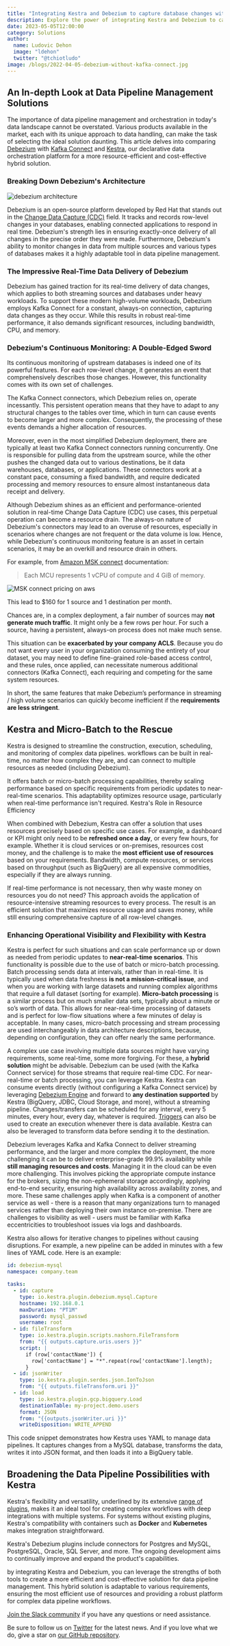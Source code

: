 ```yaml
---
title: "Integrating Kestra and Debezium to capture database changes without Kafka Connect"
description: Explore the power of integrating Kestra and Debezium to capture database changes more efficiently.
date: 2023-05-05T12:00:00
category: Solutions
author:
  name: Ludovic Dehon
  image: "ldehon"
  twitter: "@tchiotludo"
image: /blogs/2022-04-05-debezium-without-kafka-connect.jpg
---
```


## An In-depth Look at Data Pipeline Management Solutions ##

The importance of data pipeline management and orchestration in today's data landscape cannot be overstated. Various products available in the market, each with its unique approach to data handling, can make the task of selecting the ideal solution daunting. This article delves into comparing [Debezium](https://debezium.io/) with [Kafka Connect](https://docs.confluent.io/platform/current/connect/index.html) and [Kestra](https://github.com/kestra-io/kestra), our declarative data orchestration platform for a more resource-efficient and cost-effective hybrid solution.

### Breaking Down Debezium's Architecture ###

![debezium architecture](/blogs/2022-04-05-debezium-without-kafka-connect/debezium-architecture.png)

Debezium is an open-source platform developed by Red Hat that stands out in the [Change Data Capture (CDC)](https://en.wikipedia.org/wiki/Change_data_capture) field. It tracks and records row-level changes in your databases, enabling connected applications to respond in real time. Debezium's strength lies in ensuring exactly-once delivery of all changes in the precise order they were made. Furthermore, Debezium's ability to monitor changes in data from multiple sources and various types of databases makes it a highly adaptable tool in data pipeline management.

### The Impressive Real-Time Data Delivery of Debezium ###

Debezium has gained traction for its real-time delivery of data changes, which applies to both streaming sources and databases under heavy workloads. To support these modern high-volume workloads, Debezium employs Kafka Connect for a constant, always-on connection, capturing data changes as they occur. While this results in robust real-time performance, it also demands significant resources, including bandwidth, CPU, and memory.

### Debezium's Continuous Monitoring: A Double-Edged Sword ###

Its continuous monitoring of upstream databases is indeed one of its powerful features. For each row-level change, it generates an event that comprehensively describes those changes. However, this functionality comes with its own set of challenges.

The Kafka Connect connectors, which Debezium relies on, operate incessantly. This persistent operation means that they have to adapt to any structural changes to the tables over time, which in turn can cause events to become larger and more complex. Consequently, the processing of these events demands a higher allocation of resources.

Moreover, even in the most simplified Debezium deployment, there are typically at least two Kafka Connect connectors running concurrently. One is responsible for pulling data from the upstream source, while the other pushes the changed data out to various destinations, be it data warehouses, databases, or applications. These connectors work at a constant pace, consuming a fixed bandwidth, and require dedicated processing and memory resources to ensure almost instantaneous data receipt and delivery.

Although Debezium shines as an efficient and performance-oriented solution in real-time Change Data Capture (CDC) use cases, this perpetual operation can become a resource drain. The always-on nature of Debezium's connectors may lead to an overuse of resources, especially in scenarios where changes are not frequent or the data volume is low. Hence, while Debezium's continuous monitoring feature is an asset in certain scenarios, it may be an overkill and resource drain in others.

For example, from [Amazon MSK connect](https://docs.aws.amazon.com/msk/latest/developerguide/msk-connect-connectors.html) documentation:
> Each MCU represents 1 vCPU of compute and 4 GiB of memory.


![MSK connect pricing on aws](/blogs/2022-04-05-debezium-without-kafka-connect/msk.png)

This lead to $160 for 1 source and 1 destination per month.

Chances are, in a complex deployment, a fair number of sources may **not generate much traffic**. It might only be a few rows per hour. For such a source, having a persistent, always-on process does not make much sense.

This situation can be **exacerbated by your company ACLS**. Because you do not want every user in your organization consuming the entirety of your dataset, you may need to define fine-grained role-based access control, and these rules, once applied, can necessitate numerous additional connectors (Kafka Connect), each requiring and competing for the same system resources.

In short, the same features that make Debezium’s performance in streaming / high volume scenarios can quickly become inefficient if the **requirements are less stringent**.

## Kestra and Micro-Batch to the Rescue ##

Kestra is designed to streamline the construction, execution, scheduling, and monitoring of complex data pipelines. workflows can be built in real-time, no matter how complex they are, and can connect to multiple resources as needed (including Debezium).

It offers batch or micro-batch processing capabilities, thereby scaling performance based on specific requirements from periodic updates to near-real-time scenarios. This adaptability optimizes resource usage, particularly when real-time performance isn't required.
Kestra's Role in Resource Efficiency

When combined with Debezium, Kestra can offer a solution that uses resources precisely based on specific use cases. For example, a dashboard or KPI might only need to be **refreshed once a day**, or every few hours, for example. Whether it is cloud services or on-premises, resources cost money, and the challenge is to make the **most efficient use of resources** based on your requirements. Bandwidth, compute resources, or services based on throughput (such as BigQuery) are all expensive commodities, especially if they are always running.

If real-time performance is not necessary, then why waste money on resources you do not need? This approach avoids the application of resource-intensive streaming resources to every process. The result is an efficient solution that maximizes resource usage and saves money, while still ensuring comprehensive capture of all row-level changes.

### Enhancing Operational Visibility and Flexibility with Kestra ###

Kestra is perfect for such situations and can scale performance up or down as needed from periodic updates to **near-real-time scenarios**. This functionality is possible due to the use of batch or micro-batch processing. Batch processing sends data at intervals, rather than in real-time. It is typically used when data freshness **is not a mission-critical issue**, and when you are working with large datasets and running complex algorithms that require a full dataset (sorting for example). **Micro-batch processing** is a similar process but on much smaller data sets, typically about a minute or so’s worth of data. This allows for near-real-time processing of datasets and is perfect for low-flow situations where a few minutes of delay is acceptable. In many cases, micro-batch processing and stream processing are used interchangeably in data architecture descriptions, because, depending on configuration, they can offer nearly the same performance.

A complex use case involving multiple data sources might have varying requirements, some real-time, some more forgiving. For these, a **hybrid solution** might be advisable. Debezium can be used (with the Kafka Connect service) for those streams that require real-time CDC. For near-real-time or batch processing, you can leverage Kestra. Kestra can consume events directly (without configuring a Kafka Connect service) by leveraging [Debezium Engine](https://debezium.io/documentation/reference/stable/development/engine.html) and forward to **any destination supported** by Kestra (BigQuery, JDBC, Cloud Storage, and more), without a streaming pipeline. Changes/transfers can be scheduled for any interval, every  5 minutes, every hour, every day, whatever is required. [Triggers](/plugins/plugin-debezium-mysql/triggers/io.kestra.plugin.debezium.mysql.trigger) can also be used to create an execution whenever there is data available. Kestra can also be leveraged to transform data before sending it to the destination.

Debezium leverages Kafka and Kafka Connect to deliver streaming performance, and the larger and more complex the deployment, the more challenging it can be to deliver enterprise-grade 99.9% availability while **still managing resources and costs**. Managing it in the cloud can be even more challenging. This involves picking the appropriate compute instance for the brokers, sizing the non-ephemeral storage accordingly, applying end-to-end security, ensuring high availability across availability zones, and more. These same challenges apply when Kafka is a component of another service as well - there is a reason that many organizations turn to managed services rather than deploying their own instance on-premise. There are challenges to visibility as well - users must be familiar with Kafka eccentricities to troubleshoot issues via logs and dashboards.

Kestra also allows for iterative changes to pipelines without causing disruptions. For example, a new pipeline can be added in minutes with a few lines of YAML code. Here is an example:

```yaml
id: debezium-mysql
namespace: company.team

tasks:
  - id: capture
    type: io.kestra.plugin.debezium.mysql.Capture
    hostname: 192.168.0.1
    maxDuration: "PT1M"
    password: mysql_passwd
    username: root
  - id: fileTransform
    type: io.kestra.plugin.scripts.nashorn.FileTransform
    from: "{{ outputs.capture.uris.users }}"
    script: |
      if (row['contactName']) {
        row['contactName'] = "*".repeat(row['contactName'].length);
      }
  - id: jsonWriter
    type: io.kestra.plugin.serdes.json.IonToJson
    from: "{{ outputs.fileTransform.uri }}"
  - id: load
    type: io.kestra.plugin.gcp.bigquery.Load
    destinationTable: my-project.demo.users
    format: JSON
    from: "{{outputs.jsonWriter.uri }}"
    writeDisposition: WRITE_APPEND
```

This code snippet demonstrates how Kestra uses YAML to manage data pipelines. It captures changes from a MySQL database, transforms the data, writes it into JSON format, and then loads it into a BigQuery table.

## Broadening the Data Pipeline Possibilities with Kestra ##

Kestra's flexibility and versatility, underlined by its extensive [range of plugins](/plugins/), makes it an ideal tool for creating complex workflows with deep integrations with multiple systems. For systems without existing plugins, Kestra's compatibility with containers such as **Docker** and **Kubernetes** makes integration straightforward.

Kestra's Debezium plugins include connectors for Postgres and MySQL, PostgreSQL, Oracle, SQL Server, and more. The ongoing development aims to continually improve and expand the product's capabilities.

by integrating Kestra and Debezium, you can leverage the strengths of both tools to create a more efficient and cost-effective solution for data pipeline management. This hybrid solution is adaptable to various requirements, ensuring the most efficient use of resources and providing a robust platform for complex data pipeline workflows.

[Join the Slack community](https://kestra.io/slack) if you have any questions or need assistance.

Be sure to follow us on [Twitter](https://twitter.com/kestra_io) for the latest news. And if you love what we do, give a star on [our GitHub repository](https://github.com/kestra-io/kestra).
